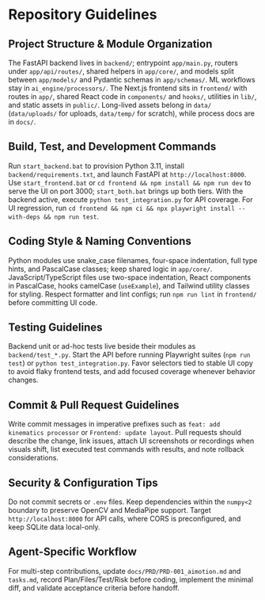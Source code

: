 # Repository Guidelines

## Project Structure & Module Organization
The FastAPI backend lives in `backend/`; entrypoint `app/main.py`, routers under `app/api/routes/`, shared helpers in `app/core/`, and models split between `app/models/` and Pydantic schemas in `app/schemas/`. ML workflows stay in `ai_engine/processors/`. The Next.js frontend sits in `frontend/` with routes in `app/`, shared React code in `components/` and `hooks/`, utilities in `lib/`, and static assets in `public/`. Long-lived assets belong in `data/` (`data/uploads/` for uploads, `data/temp/` for scratch), while process docs are in `docs/`.

## Build, Test, and Development Commands
Run `start_backend.bat` to provision Python 3.11, install `backend/requirements.txt`, and launch FastAPI at `http://localhost:8000`. Use `start_frontend.bat` or `cd frontend && npm install && npm run dev` to serve the UI on port 3000; `start_both.bat` brings up both tiers. With the backend active, execute `python test_integration.py` for API coverage. For UI regression, run `cd frontend && npm ci && npx playwright install --with-deps && npm run test`.

## Coding Style & Naming Conventions
Python modules use snake_case filenames, four-space indentation, full type hints, and PascalCase classes; keep shared logic in `app/core/`. JavaScript/TypeScript files use two-space indentation, React components in PascalCase, hooks camelCase (`useExample`), and Tailwind utility classes for styling. Respect formatter and lint configs; run `npm run lint` in `frontend/` before committing UI code.

## Testing Guidelines
Backend unit or ad-hoc tests live beside their modules as `backend/test_*.py`. Start the API before running Playwright suites (`npm run test`) or `python test_integration.py`. Favor selectors tied to stable UI copy to avoid flaky frontend tests, and add focused coverage whenever behavior changes.

## Commit & Pull Request Guidelines
Write commit messages in imperative prefixes such as `feat: add kinematics processor` or `Frontend: update layout`. Pull requests should describe the change, link issues, attach UI screenshots or recordings when visuals shift, list executed test commands with results, and note rollback considerations.

## Security & Configuration Tips
Do not commit secrets or `.env` files. Keep dependencies within the `numpy<2` boundary to preserve OpenCV and MediaPipe support. Target `http://localhost:8000` for API calls, where CORS is preconfigured, and keep SQLite data local-only.

## Agent-Specific Workflow
For multi-step contributions, update `docs/PRD/PRD-001_aimotion.md` and `tasks.md`, record Plan/Files/Test/Risk before coding, implement the minimal diff, and validate acceptance criteria before handoff.
